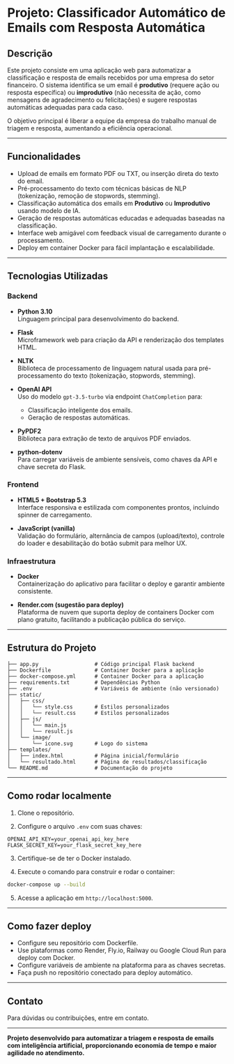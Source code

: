# Projeto: Classificador Automático de Emails com Resposta Automática

## Descrição

Este projeto consiste em uma aplicação web para automatizar a classificação e resposta de emails recebidos por uma empresa do setor financeiro. O sistema identifica se um email é **produtivo** (requere ação ou resposta específica) ou **improdutivo** (não necessita de ação, como mensagens de agradecimento ou felicitações) e sugere respostas automáticas adequadas para cada caso.

O objetivo principal é liberar a equipe da empresa do trabalho manual de triagem e resposta, aumentando a eficiência operacional.

---

## Funcionalidades

- Upload de emails em formato PDF ou TXT, ou inserção direta do texto do email.
- Pré-processamento do texto com técnicas básicas de NLP (tokenização, remoção de stopwords, stemming).
- Classificação automática dos emails em **Produtivo** ou **Improdutivo** usando modelo de IA.
- Geração de respostas automáticas educadas e adequadas baseadas na classificação.
- Interface web amigável com feedback visual de carregamento durante o processamento.
- Deploy em container Docker para fácil implantação e escalabilidade.

---

## Tecnologias Utilizadas

### Backend

- **Python 3.10**  
  Linguagem principal para desenvolvimento do backend.

- **Flask**  
  Microframework web para criação da API e renderização dos templates HTML.

- **NLTK**  
  Biblioteca de processamento de linguagem natural usada para pré-processamento do texto (tokenização, stopwords, stemming).

- **OpenAI API**  
  Uso do modelo `gpt-3.5-turbo` via endpoint `ChatCompletion` para:
  - Classificação inteligente dos emails.
  - Geração de respostas automáticas.

- **PyPDF2**  
  Biblioteca para extração de texto de arquivos PDF enviados.

- **python-dotenv**  
  Para carregar variáveis de ambiente sensíveis, como chaves da API e chave secreta do Flask.

### Frontend

- **HTML5 + Bootstrap 5.3**  
  Interface responsiva e estilizada com componentes prontos, incluindo spinner de carregamento.

- **JavaScript (vanilla)**  
  Validação do formulário, alternância de campos (upload/texto), controle do loader e desabilitação do botão submit para melhor UX.

### Infraestrutura

- **Docker**  
  Containerização do aplicativo para facilitar o deploy e garantir ambiente consistente.

- **Render.com (sugestão para deploy)**  
  Plataforma de nuvem que suporta deploy de containers Docker com plano gratuito, facilitando a publicação pública do serviço.

---

## Estrutura do Projeto

```
├── app.py                  # Código principal Flask backend
├── Dockerfile              # Container Docker para a aplicação
├── docker-compose.yml      # Container Docker para a aplicação
├── requirements.txt        # Dependências Python
├── .env                    # Variáveis de ambiente (não versionado)
├── static/
│   ├── css/
│   │   └── style.css       # Estilos personalizados
│   │   └── result.css      # Estilos personalizados
│   ├── js/
│   │   └── main.js      
│   │   └── result.js      
│   └── image/
│       └── icone.svg       # Logo do sistema
├── templates/
│   ├── index.html          # Página inicial/formulário
│   └── resultado.html      # Página de resultados/classificação
└── README.md               # Documentação do projeto
```

---

## Como rodar localmente

1. Clone o repositório.

2. Configure o arquivo `.env` com suas chaves:

```
OPENAI_API_KEY=your_openai_api_key_here
FLASK_SECRET_KEY=your_flask_secret_key_here
```

3. Certifique-se de ter o Docker instalado.

4. Execute o comando para construir e rodar o container:

```bash
docker-compose up --build
```

5. Acesse a aplicação em `http://localhost:5000`.

---

## Como fazer deploy

- Configure seu repositório com Dockerfile.
- Use plataformas como Render, Fly.io, Railway ou Google Cloud Run para deploy com Docker.
- Configure variáveis de ambiente na plataforma para as chaves secretas.
- Faça push no repositório conectado para deploy automático.

---

## Contato

Para dúvidas ou contribuições, entre em contato.

---

**Projeto desenvolvido para automatizar a triagem e resposta de emails com inteligência artificial, proporcionando economia de tempo e maior agilidade no atendimento.**